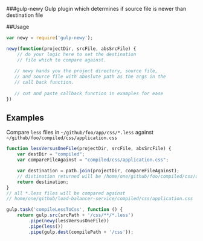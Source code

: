 ###gulp-newy
Gulp plugin which determines if source file is newer than destination file

##Usage

```javascript
var newy = require('gulp-newy');

newy(function(projectDir, srcFile, absSrcFile) {
    // do your logic here to set the destination 
    // file which to compare against.
    
   // newy hands you the project directory, source file,
   // and source file with aboslute path as the args in the
   // call back function.
   
   // cut and paste callback function in examples for ease
})
```

## Examples
Compare `less` files in `~/github/foo/app/css/*.less` against `~/github/foo/compiled/css/application.css`

```javascript 
function lessVersusOneFile(projectDir, srcFile, absSrcFile) {
    var destDir = "compiled";
    var compareFileAgainst = "compiled/css/application.css";

    var destination = path.join(projectDir, compareFileAgainst);
    // distination returned will be /home/one/github/foo/compiled/css/application.css
    return destination;
}
// all *.less files will be compared against
// home/one/github/load-balancer-service/compiled/css/application.css

gulp.task('compileLessToCss', function () {
    return gulp.src(srcPath + '/css/**/*.less')
        .pipe(newy(lessVersusOneFile))
        .pipe(less())
        .pipe(gulp.dest(compilePath + '/css'));
```

